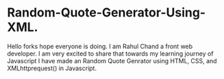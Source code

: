 # Random-Quote-Generator-Using-XML.
Hello forks hope everyone is doing. I am Rahul Chand a front web developer. I am very excited to share that towards my learning journey of Javascript I have made an Random Quote Genrator using HTML, CSS, and XMLhttprequest() in Javascript. 
